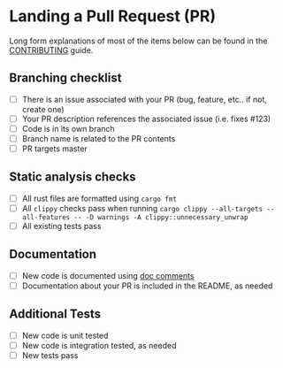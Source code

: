 # Landing a Pull Request (PR)

Long form explanations of most of the items below can be found in the [CONTRIBUTING](https://github.com/epi052/feroxbuster/blob/master/CONTRIBUTING.md) guide.

## Branching checklist
- [ ] There is an issue associated with your PR (bug, feature, etc.. if not, create one)
- [ ] Your PR description references the associated issue (i.e. fixes #123)
- [ ] Code is in its own branch
- [ ] Branch name is related to the PR contents
- [ ] PR targets master

## Static analysis checks
- [ ] All rust files are formatted using `cargo fmt`
- [ ] All `clippy` checks pass when running `cargo clippy --all-targets --all-features -- -D warnings -A clippy::unnecessary_unwrap`
- [ ] All existing tests pass

## Documentation
- [ ] New code is documented using [doc comments](https://doc.rust-lang.org/stable/rust-by-example/meta/doc.html)
- [ ] Documentation about your PR is included in the README, as needed

## Additional Tests
- [ ] New code is unit tested
- [ ] New code is integration tested, as needed
- [ ] New tests pass
